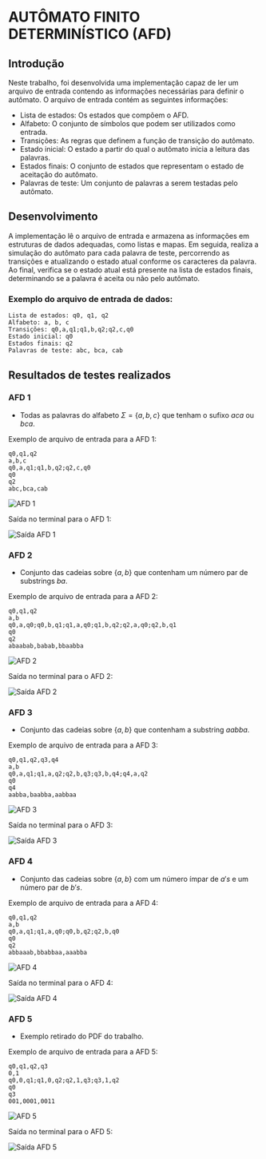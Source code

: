 # AUTÔMATO FINITO DETERMINÍSTICO (AFD)
## Introdução

Neste trabalho, foi desenvolvida uma implementação capaz de ler um arquivo de entrada contendo as informações necessárias para definir o autômato. O arquivo de entrada contém as seguintes informações:

* Lista de estados: Os estados que compõem o AFD.
* Alfabeto: O conjunto de símbolos que podem ser utilizados como entrada.
* Transições: As regras que definem a função de transição do autômato.
* Estado inicial: O estado a partir do qual o autômato inicia a leitura das palavras.
* Estados finais: O conjunto de estados que representam o estado de aceitação do autômato.
* Palavras de teste: Um conjunto de palavras a serem testadas pelo autômato.

## Desenvolvimento

A implementação lê o arquivo de entrada e armazena as informações em estruturas de dados adequadas, como listas e mapas. Em seguida, realiza a simulação do autômato para cada palavra de teste, percorrendo as transições e atualizando o estado atual conforme os caracteres da palavra. Ao final, verifica se o estado atual está presente na lista de estados finais, determinando se a palavra é aceita ou não pelo autômato.

### Exemplo do arquivo de entrada de dados:

```plaintext
Lista de estados: q0, q1, q2
Alfabeto: a, b, c
Transições: q0,a,q1;q1,b,q2;q2,c,q0
Estado inicial: q0
Estados finais: q2
Palavras de teste: abc, bca, cab
```

## Resultados de testes realizados

### AFD 1

- Todas as palavras do alfabeto $\Sigma = \{a, b, c\}$ que tenham o sufixo $aca$ ou $bca$.

Exemplo de arquivo de entrada para a AFD 1:

```plaintext
q0,q1,q2
a,b,c
q0,a,q1;q1,b,q2;q2,c,q0
q0
q2
abc,bca,cab
```

![AFD 1](images/1.png)

Saída no terminal para o AFD 1:

![Saída AFD 1](images/Teste1.png)

### AFD 2

- Conjunto das cadeias sobre $\{a,b\}$ que contenham um número par de substrings $ba$.

Exemplo de arquivo de entrada para a AFD 2:

```plaintext
q0,q1,q2
a,b
q0,a,q0;q0,b,q1;q1,a,q0;q1,b,q2;q2,a,q0;q2,b,q1
q0
q2
abaabab,babab,bbaabba
```

![AFD 2](images/2.png)

Saída no terminal para o AFD 2:

![Saída AFD 2](images/Teste3.png)

### AFD 3

- Conjunto das cadeias sobre $\{a,b\}$ que contenham a substring $aabba$.

Exemplo de arquivo de entrada para a AFD 3:

```plaintext
q0,q1,q2,q3,q4
a,b
q0,a,q1;q1,a,q2;q2,b,q3;q3,b,q4;q4,a,q2
q0
q4
aabba,baabba,aabbaa
```

![AFD 3](images/3.png)

Saída no terminal para o AFD 3:

![Saída AFD 3](images/Teste5.png)

### AFD 4

- Conjunto das cadeias sobre $\{a,b\}$ com um número ímpar de $a's$ e um número par de $b's$.

Exemplo de arquivo de entrada para a AFD 4:

```plaintext
q0,q1,q2
a,b
q0,a,q1;q1,a,q0;q0,b,q2;q2,b,q0
q0
q2
abbaaab,bbabbaa,aaabba
```

![AFD 4](images/4.png)

Saída no terminal para o AFD 4:

![Saída AFD 4](images/Teste4.png)

### AFD 5

- Exemplo retirado do PDF do trabalho.

Exemplo de arquivo de entrada para a AFD 5:

```plaintext
q0,q1,q2,q3
0,1
q0,0,q1;q1,0,q2;q2,1,q3;q3,1,q2
q0
q3
001,0001,0011
```

![AFD 5](images/5.png)

Saída no terminal para o AFD 5:

![Saída AFD 5](images/Teste2.png)
